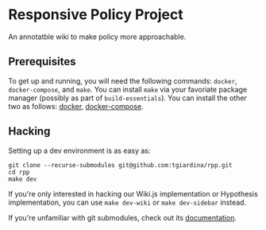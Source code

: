 # Responsive Policy Project
An annotatble wiki to make policy more approachable.

## Prerequisites
To get up and running, you will need the following commands: `docker`, `docker-compose`, and `make`. You can install `make` via your favoriate package manager (possibly as part of `build-essentials`). You can install the other two as follows: [docker](https://docs.docker.com/get-docker/), [docker-compose](https://docs.docker.com/compose/install/).

## Hacking
Setting up a dev environment is as easy as:

```
git clone --recurse-submodules git@github.com:tgiardina/rpp.git
cd rpp
make dev
```

If you're only interested in hacking our Wiki.js implementation or Hypothesis implementation, you can use `make dev-wiki` or `make dev-sidebar` instead.

If you're unfamiliar with git submodules, check out its [documentation](https://git-scm.com/book/en/v2/Git-Tools-Submodules).
